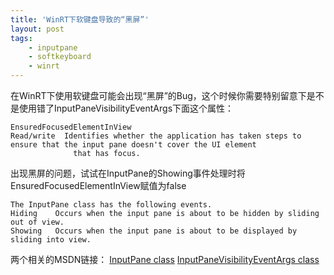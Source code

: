 ```yaml
---
title: 'WinRT下软键盘导致的“黑屏”'
layout: post
tags:
    - inputpane
    - softkeyboard
    - winrt
---
```


在WinRT下使用软键盘可能会出现“黑屏”的Bug，这个时候你需要特别留意下是不是使用错了InputPaneVisibilityEventArgs下面这个属性：


    EnsuredFocusedElementInView
    Read/write	Identifies whether the application has taken steps to ensure that the input pane doesn't cover the UI element 
                  that has focus.


出现黑屏的问题，试试在InputPane的Showing事件处理时将EnsuredFocusedElementInView赋值为false


    The InputPane class has the following events. 
    Hiding    Occurs when the input pane is about to be hidden by sliding out of view.
    Showing   Occurs when the input pane is about to be displayed by sliding into view.


两个相关的MSDN链接：
[InputPane class](http://msdn.microsoft.com/en-us/library/windows/apps/windows.ui.viewmanagement.inputpane.aspx)
[InputPaneVisibilityEventArgs class](http://msdn.microsoft.com/en-us/library/windows/apps/windows.ui.viewmanagement.inputpanevisibilityeventargs)